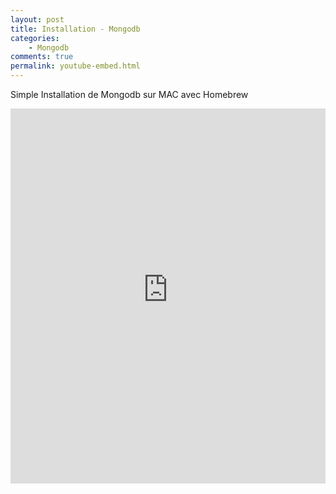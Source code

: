 ```yaml
---
layout: post
title: Installation - Mongodb
categories:
    - Mongodb
comments: true
permalink: youtube-embed.html
---
```



Simple Installation de Mongodb sur MAC avec Homebrew

<iframe style="width: 100%; height: 600px;" src="https://www.youtube-nocookie.com/embed/Ut5WEcubfv4?controls=0&amp;showinfo=0" frameborder="0" allowfullscreen></iframe>